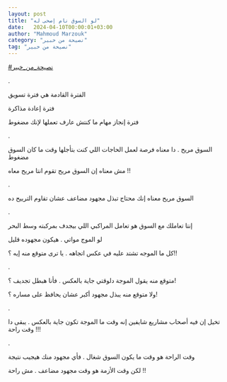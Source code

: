 ```yaml
---
layout: post
title: "لو السوق نام إصحى له"
date:   2024-04-10T00:00:01+03:00
author: "Mahmoud Marzouk"
category: "نصيحة من خبير"
tag: "نصيحة من خبير"
---
```



[<u>\#نصيحة\_من\_خبير</u>](https://www.facebook.com/hashtag/%D9%86%D8%B5%D9%8A%D8%AD%D8%A9_%D9%85%D9%86_%D8%AE%D8%A8%D9%8A%D8%B1?__eep__=6&__cft__%5b0%5d=AZXahaDFbRCXAVxAKMxl1IdYEMVZVybJ3wzx5RCeULi5PrBD61PrOW_Ppv65OR5ZWajowM586_HbmGh1-O1Rpm1JKPYn87JxR9vSJYtmPBHrk3sk5vryn5pM4KwxffexyQP1QcsuktAgwq0Hy-FlmRZ4SkE8c9WQcyTLS-LYdXefEw&__tn__=*NK-R)

.

الفترة القادمة هي فترة تسويق

فترة إعادة مذاكرة

فترة إنجاز مهام ما كنتش عارف تعملها لإنك مضغوط

.

السوق مريح . دا معناه فرصة لعمل الحاجات اللي كنت بتأجلها
وقت ما كان السوق مضغوط

مش معناه إن السوق مريح تقوم انتا مريح معاه !!

.

السوق مريح معناه إنك محتاج تبذل مجهود مضاعف عشان تقاوم
الترييح ده

.

إنتا تعاملك مع السوق هو تعامل المراكبي اللي بيجدف
بمركبته وسط البحر

لو الموج مواتي . هيكون مجهوده قليل

كل ما الموجه تشتد عليه في عكس اتجاهه . يا ترى متوقع منه
إيه ؟!!

.

متوقع منه يقول الموجة دلوقتي جاية بالعكس . فأنا هبطل
تجديف ؟!

ولا متوقع منه يبذل مجهود أكبر عشان يحافظ على مساره
؟!

.

تخيل إن فيه أصحاب مشاريع شايفين إنه وقت ما الموجة تكون
جاية بالعكس . يبقى دا وقت راحة !!!

.

وقت الراحة هو وقت ما يكون السوق شغال . فأي مجهود منك
هيجيب نتيجة

لكن وقت الأزمة هو وقت مجهود مضاعف . مش راحة !!
